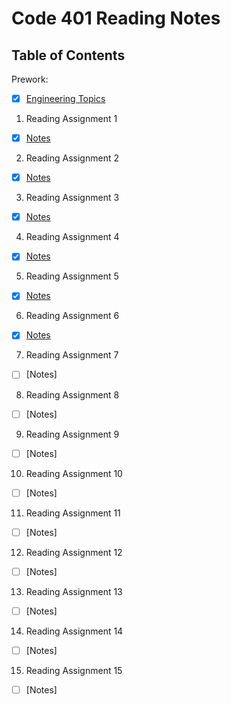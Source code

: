 # Code 401 Reading Notes

## Table of Contents

Prework:
- [x] [Engineering Topics](https://github.com/myerstina515/reading-notes/blob/master/401/prework-engineering-topics.md)

1. Reading Assignment 1
- [x] [Notes](https://github.com/myerstina515/reading-notes/blob/master/401/class-01.md)
2. Reading Assignment 2
- [x] [Notes](https://github.com/myerstina515/reading-notes/blob/master/401/class-02.md)
3. Reading Assignment 3 
- [x] [Notes](https://github.com/myerstina515/reading-notes/blob/master/401/class-03.md)
4. Reading Assignment 4
- [x] [Notes](https://github.com/myerstina515/reading-notes/blob/master/401/class-04.md)
5. Reading Assignment 5
- [x] [Notes](https://github.com/myerstina515/reading-notes/blob/master/401/class-05.md)
6. Reading Assignment 6
- [x] [Notes](https://github.com/myerstina515/reading-notes/blob/master/401/class-06.md)
7. Reading Assignment 7
- [ ] [Notes]
8. Reading Assignment 8
- [ ] [Notes]
9. Reading Assignment 9
- [ ] [Notes]
10. Reading Assignment 10
- [ ] [Notes]
11. Reading Assignment 11 
- [ ] [Notes]
12. Reading Assignment 12
- [ ] [Notes]
13. Reading Assignment 13
- [ ] [Notes]
14. Reading Assignment 14
- [ ] [Notes]
15. Reading Assignment 15
- [ ] [Notes]
